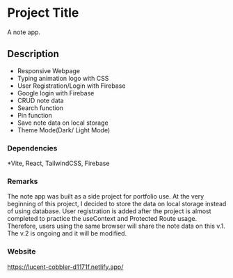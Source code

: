 # Project Title
A note app.

## Description
- Responsive Webpage
- Typing animation logo with CSS
- User Registration/Login with Firebase
- Google login with Firebase
- CRUD note data
- Search function
- Pin function
- Save note data on local storage
- Theme Mode(Dark/ Light Mode)




### Dependencies
*Vite, React, TailwindCSS, Firebase


### Remarks
The note app was built as a side project for portfolio use. 
At the very beginning of this project, I decided to store the data on local storage instead of using database.
User registration is added after the project is almost completed to practice the useContext and Protected Route usage.
Therefore, users using the same browser will share the note data on this v.1.
The v.2 is ongoing and it will be modified.

### Website
https://lucent-cobbler-d1171f.netlify.app/






